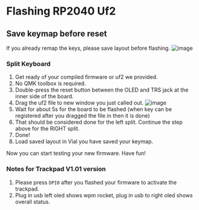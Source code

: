 # Flashing RP2040 Uf2

## Save keymap before reset
If you already remap the keys, please save layout before flashing. 
![image](https://github.com/superxc3/xcmkb/assets/79617315/29c79087-a6ec-444a-b77b-39ec0b25a0e7)

### Split Keyboard
1. Get ready of your compiled firmware or uf2 we provided. 
2. No QMK toolbox is required.
3. Double-press the reset button between the OLED and TRS jack at the inner side of the board.
4. Drag the uf2 file to new window you just called out.
![image](https://github.com/superxc3/xcmkb/assets/79617315/b64efa1e-6ed9-47e8-b252-9e590b9865eb)
5. Wait for about 5s for the board to be flashed (when key can be registered after you dragged the file in then it is done)
6. That should be considered done for the left split. Continue the step above for the RIGHT split.
12. Done!
13. Load saved layout in Vial you have saved your keymap.

Now you can start testing your new firmware. Have fun!

### Notes for Trackpad V1.01 version
1. Please press `DPI0` after you flashed your firmware to activate the trackpad.
2. Plug in usb left oled shows wpm rocket, plug in usb to right oled shows overall status. 

